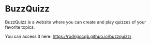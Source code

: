 # BuzzQuizz
BuzzQuizz is a website where you can create and play quizzes of your favorite topics.

You can access it here: https://rodrigocqb.github.io/buzzquizz/
